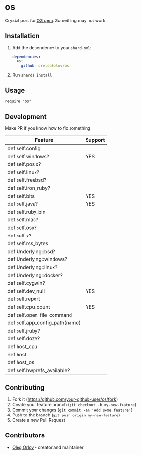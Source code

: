# os

Crystal port for [OS gem](https://github.com/rdp/os).
Something may not work

## Installation

1. Add the dependency to your `shard.yml`:

   ```yaml
   dependencies:
     os:
       github: orelsokolov/os
   ```

2. Run `shards install`

## Usage

```crystal
require "os"
```

## Development

Make PR if you know how to fix something

| Feature                                         | Support |
|-------------------------------------------------|---------|
|  def self.config                                | |
|  def self.windows?                              | YES |
|  def self.posix?                                | |
|  def self.linux?                                | |
|  def self.freebsd?                              | |
|  def self.iron_ruby?                            | |
|  def self.bits                                  | YES |
|  def self.java?                                 | YES |
|  def self.ruby_bin                              | |
|  def self.mac?                                  | |
|  def self.osx?                                  | |
|  def self.x?                                    | |
|  def self.rss_bytes                             | |
|  def Underlying::bsd?                           | |
|  def Underlying::windows?                       | |
|  def Underlying::linux?                         | |
|  def Underlying::docker?                        | |
|  def self.cygwin?                               | |
|  def self.dev_null                              | YES |
|  def self.report                                | |
|  def self.cpu_count                             | YES |
|  def self.open_file_command                     | |
|  def self.app_config_path(name)                 | |
|  def self.jruby?                                | |
|  def self.doze?                                 | |
|  def host_cpu                                   | |
|  def host                                       | |
|  def host_os                                    | |
|  def self.hwprefs_available?                    | |

## Contributing

1. Fork it (<https://github.com/your-github-user/os/fork>)
2. Create your feature branch (`git checkout -b my-new-feature`)
3. Commit your changes (`git commit -am 'Add some feature'`)
4. Push to the branch (`git push origin my-new-feature`)
5. Create a new Pull Request

## Contributors

- [Oleg Orlov](https://github.com/your-github-user) - creator and maintainer
